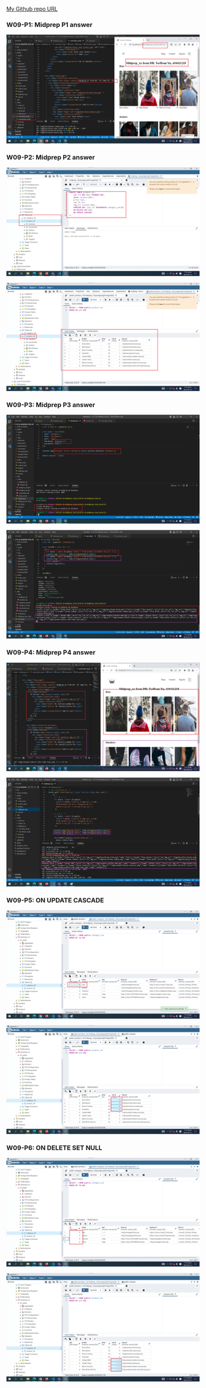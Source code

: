 [My Github repo URL](https://github.com/whitestorm2346/1112-2A-db-demo-410411218)

### W09-P1: Midprep P1 answer

![](w09-p1.png)

### W09-P2: Midprep P2 answer

![](w09-p2-1.png)

![](w09-p2-2.png)

### W09-P3: Midprep P3 answer

![](w09-p3-1.png)

![](w09-p3-2.png)

### W09-P4: Midprep P4 answer

![](w09-p4-1.png)

![](w09-p4-2.png)

### W09-P5: ON UPDATE CASCADE

![](w09-p5-1.png)

![](w09-p5-2.png)

### W09-P6: ON DELETE SET NULL

![](w09-p6-1.png)

![](w09-p6-2.png)
